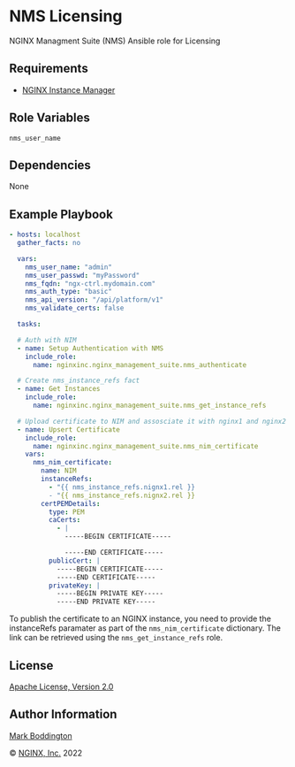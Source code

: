 NMS Licensing
=============

NGINX Managment Suite (NMS) Ansible role for Licensing


Requirements
------------

* [NGINX Instance Manager](https://www.nginx.com/products/nginx-instance-manager/)

Role Variables
--------------

`nms_user_name`

Dependencies
------------

None

Example Playbook
----------------

```yaml
- hosts: localhost
  gather_facts: no

  vars:
    nms_user_name: "admin"
    nms_user_passwd: "myPassword"
    nms_fqdn: "ngx-ctrl.mydomain.com"
    nms_auth_type: "basic"
    nms_api_version: "/api/platform/v1"
    nms_validate_certs: false

  tasks:

  # Auth with NIM
  - name: Setup Authentication with NMS
    include_role: 
      name: nginxinc.nginx_management_suite.nms_authenticate

  # Create nms_instance_refs fact
  - name: Get Instances
    include_role:
      name: nginxinc.nginx_management_suite.nms_get_instance_refs

  # Upload certificate to NIM and assosciate it with nginx1 and nginx2 instances
  - name: Upsert Certificate
    include_role:
      name: nginxinc.nginx_management_suite.nms_nim_certificate
    vars:
      nms_nim_certificate:
        name: NIM
        instanceRefs:
          - "{{ nms_instance_refs.nignx1.rel }}
          - "{{ nms_instance_refs.nignx2.rel }}
        certPEMDetails:
          type: PEM
          caCerts:
            - |
              -----BEGIN CERTIFICATE-----

              -----END CERTIFICATE-----
          publicCert: |
            -----BEGIN CERTIFICATE-----
            -----END CERTIFICATE-----
          privateKey: |
            -----BEGIN PRIVATE KEY-----
            -----END PRIVATE KEY-----

```

To publish the certificate to an NGINX instance, you need to provide the instanceRefs paramater as part of
the `nms_nim_certificate` dictionary. The link can be retrieved using the `nms_get_instance_refs` role.

License
-------

[Apache License, Version 2.0](./LICENSE)

Author Information
------------------

[Mark Boddington](https://github.com/TuxInvader)

&copy; [NGINX, Inc.](https://www.nginx.com/) 2022

